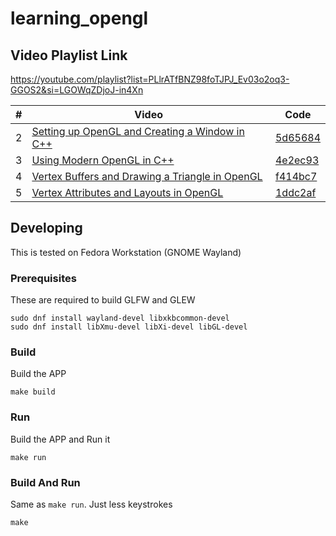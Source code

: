 # learning_opengl

## Video Playlist Link

https://youtube.com/playlist?list=PLlrATfBNZ98foTJPJ_Ev03o2oq3-GGOS2&si=LGOWqZDjoJ-in4Xn

| #   | Video                                                                                                                                          | Code                                                                                                        |
| --- | ---------------------------------------------------------------------------------------------------------------------------------------------- | ----------------------------------------------------------------------------------------------------------- |
| 2   | [Setting up OpenGL and Creating a Window in C++](https://www.youtube.com/watch?v=OR4fNpBjmq8&list=PLlrATfBNZ98foTJPJ_Ev03o2oq3-GGOS2&index=2)  | [5d65684](https://github.com/dhananjaylatkar/learning_opengl/tree/5d65684e51f08d6e82391dada99d08400a453421) |
| 3   | [Using Modern OpenGL in C++](https://www.youtube.com/watch?v=H2E3yO0J7TM&list=PLlrATfBNZ98foTJPJ_Ev03o2oq3-GGOS2&index=3)                      | [4e2ec93](https://github.com/dhananjaylatkar/learning_opengl/tree/4e2ec9357a8dc9580d7a3391a252e9f86b860a4c) |
| 4   | [Vertex Buffers and Drawing a Triangle in OpenGL](https://www.youtube.com/watch?v=0p9VxImr7Y0&list=PLlrATfBNZ98foTJPJ_Ev03o2oq3-GGOS2&index=6) | [f414bc7](https://github.com/dhananjaylatkar/learning_opengl/tree/f414bc740ad36252b01ee377566429cff9371b2c) |
| 5   | [Vertex Attributes and Layouts in OpenGL](https://www.youtube.com/watch?v=x0H--CL2tUI&list=PLlrATfBNZ98foTJPJ_Ev03o2oq3-GGOS2&index=5)         | [1ddc2af](https://github.com/dhananjaylatkar/learning_opengl/tree/1ddc2afada5e9813569777bafd7a0d0471cdd9c6) |

## Developing

This is tested on Fedora Workstation (GNOME Wayland)

### Prerequisites

These are required to build GLFW and GLEW

```shell
sudo dnf install wayland-devel libxkbcommon-devel
sudo dnf install libXmu-devel libXi-devel libGL-devel
```

### Build

Build the APP

```shell
make build
```

### Run

Build the APP and Run it

```shell
make run
```

### Build And Run

Same as `make run`. Just less keystrokes

```shell
make
```
